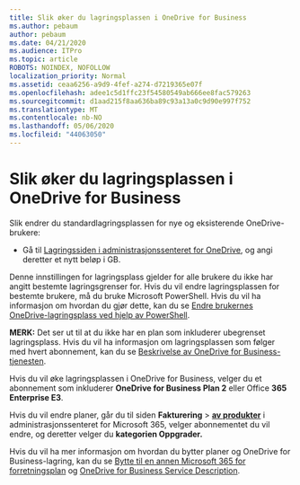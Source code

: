 ```yaml
---
title: Slik øker du lagringsplassen i OneDrive for Business
ms.author: pebaum
author: pebaum
ms.date: 04/21/2020
ms.audience: ITPro
ms.topic: article
ROBOTS: NOINDEX, NOFOLLOW
localization_priority: Normal
ms.assetid: ceaa6256-a9d9-4fef-a274-d7219365e07f
ms.openlocfilehash: adee1c5d1ffc23f54580549ab666ee8fac579263
ms.sourcegitcommit: d1aad215f8aa636ba89c93a13a0c9d90e997f752
ms.translationtype: MT
ms.contentlocale: nb-NO
ms.lasthandoff: 05/06/2020
ms.locfileid: "44063050"
---
```

# <a name="how-to-increase-storage-in-onedrive-for-business"></a>Slik øker du lagringsplassen i OneDrive for Business

Slik endrer du standardlagringsplassen for nye og eksisterende OneDrive-brukere:
  
- Gå til [Lagringssiden i administrasjonssenteret for OneDrive](https://admin.onedrive.com/?v=StorageSettings), og angi deretter et nytt beløp i GB.

Denne innstillingen for lagringsplass gjelder for alle brukere du ikke har angitt bestemte lagringsgrenser for. Hvis du vil endre lagringsplassen for bestemte brukere, må du bruke Microsoft PowerShell. Hvis du vil ha informasjon om hvordan du gjør dette, kan du se [Endre brukernes OneDrive-lagringsplass ved hjelp av PowerShell](https://go.microsoft.com/fwlink/?linkid=866402).

**MERK:** Det ser ut til at du ikke har en plan som inkluderer ubegrenset lagringsplass. Hvis du vil ha informasjon om lagringsplassen som følger med hvert abonnement, kan du se [Beskrivelse av OneDrive for Business-tjenesten](https://go.microsoft.com/fwlink/p/?LinkID=826071).
  
Hvis du vil øke lagringsplassen i OneDrive for Business, velger du et abonnement som inkluderer **OneDrive for Business Plan 2** eller Office **365 Enterprise E3**. 
  
Hvis du vil endre planer, går du til siden **Fakturering** \> **[av produkter](https://go.microsoft.com/fwlink/p/?linkid=842054)** i administrasjonssenteret for Microsoft 365, velger abonnementet du vil endre, og deretter velger du **kategorien Oppgrader.**
  
Hvis du vil ha mer informasjon om hvordan du bytter planer og OneDrive for Business-lagring, kan du se [Bytte til en annen Microsoft 365 for forretningsplan](https://go.microsoft.com/fwlink/?LinkId=2031117) og [OneDrive for Business Service Description](https://go.microsoft.com/fwlink/p/?LinkId-2031122).